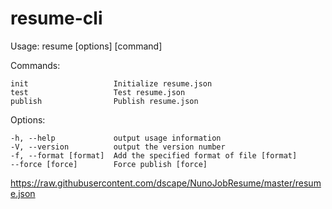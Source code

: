 resume-cli
==========

  Usage: resume [options] [command]

  Commands:

    init                   Initialize resume.json
    test                   Test resume.json
    publish                Publish resume.json

  Options:

    -h, --help             output usage information
    -V, --version          output the version number
    -f, --format [format]  Add the specified format of file [format]
    --force [force]        Force publish [force]



https://raw.githubusercontent.com/dscape/NunoJobResume/master/resume.json
